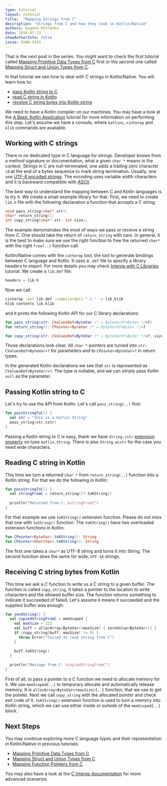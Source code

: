 ```yaml
---
type: tutorial
layout: tutorial
title:  "Mapping Strings from C"
description: "Strings from C and how they look in Kotlin/Native"
authors: Eugene Petrenko 
date: 2018-07-23
showAuthorInfo: false
issue: EVAN-5343
---
```


That is the next post in the series. You might want to check the first tutorial called
[Mapping Primitive Data Types from C](mapping-primitive-data-types-from-c.html) first or the 
second one called [Mapping Struct and Union Types from C](mapping-struct-union-types-from-c.html).

In that tutorial we see how to deal with C strings in Kotlin/Native. 
You will learn how to:
- [pass Kotlin string to C](#passing-kotlin-string-to-c)
- [read C string in Kotlin](#reading-c-string-in-kotlin)
- [receive C string bytes into Kotlin string](#receiving-c-string-bytes-from-kotlin)

We need to have a Kotlin compiler on our machines. 
You may have a look at the
[A Basic Kotlin Application](basic-kotlin-native-app.html#obtaining-the-compiler)
tutorial for more information on performing this step.
Let's assume we have a console, where `kotlinc`, `cinterop` and `klib` commands are available. 

## Working with C strings

There in no dedicated type in C language for strings. Developer knows from a method 
signature or documentation, what a given `char *` means in the context. Strings in C are null-terminated, 
one adds a trailing zero character `\0` at the end of a bytes sequence to mark string termination.
Usually, one use [UTF-8 encoded strings](https://en.wikipedia.org/wiki/UTF-8). The encoding uses
variable width characters and it is backward compatible with [ASCII](https://en.wikipedia.org/wiki/ASCII).

The best way to understand the mapping between C and Kotlin languages is to try it. We create
a small example library for that. First, we need to create `lib.h` file with the following
declaration a function that accepts a C string:

```c
void pass_string(char* str);
char* return_string();
int copy_string(char* str, int size);
```  

The example demonstrates the most of ways we pass or receive a string from C. One should
take the return of `return_string` with care. In general, it is the best to make sure we
use the right function to free the returned `char*` with the right `free(..)` function call.

Kotlin/Native comes with the `cinterop` tool, the tool to generate bindings between 
C language and Kotlin. It uses a `.def` file to specify a library headers to import. For more details
you may check [Interop with C Libraries](interop-with-c.html) tutorial.
We create a `lib.def` file:

```c 
headers = lib.h
``` 

Now we call:  
```bash
cinterop -def lib.def -compilerOpts "-I." -o lib.klib
klib contents lib.klib
```
and it prints the following Kotlin API for our C library declarations:

```kotlin
fun pass_string(str: CValuesRef<ByteVar /* = ByteVarOf<Byte> */>?)
fun return_string(): CPointer<ByteVar /* = ByteVarOf<Byte> */>?

fun copy_string(str: CValuesRef<ByteVar /* = ByteVarOf<Byte> */>?, size: Int): Int
```

Those declarations look clear. All `char *` pointers are turned into `str: CValuesRef<ByteVar>?` for
parameters and to `CPointer<ByteVar>?` in return types.

In the generated Kotlin declarations we see that `str` is represented as `CValuesRef<ByteVar/>?`. The type
is nullable, and we can simply pass Kotlin `null` as the parameter. 

## Passing Kotlin string to C

Let's try to use the API from Kotlin. Let's call `pass_string(..)` first:
```kotlin
fun passStringToC() {
  val str = "this is a Kotlin String"
  pass_string(str.cstr)
}
```

Passing a Kotlin string to C is easy, thank we have `String.cstr` 
[extension property](../reference/extensions.html#extension-properties)
on type `kotlin.String`. There is also `String.wcstr` for the case you
need wide characters.


## Reading C string in Kotlin

This time we turn a returned `char *` from `return_string(..)` function into
a Kotlin string. For that we do the following in Kotlin:

```kotlin
fun passStringToC() {
  val stringFromC = return_string()?.toKString()
  
  println("Returned from C: $stringFromC")
}
``` 

For that example we use `toKString()` extension function. Please do not miss that one with
`toString()` function. The `toKString()` have two overloaded extension functions in Kotlin:

```kotlin
fun CPointer<ByteVar>.toKString(): String
fun CPointer<ShortVar>.toKString(): String
```

The first one takes a `char*` as UTF-8 string and turns it into String.
The second function does the same for wide, `UTF-16` strings.


## Receiving C string bytes from Kotlin

This time we ask a C function to write us a C string to a given buffer. The function
is called `copy_string`. It takes a pointer to the location to write characters and 
the allowed buffer size. The function returns something to indicate it succeeded of failed.
Let's assume `0` means it succeeded and the supplied buffer was enough:

```kotlin
fun sendString() {
  val copiedStringFromC = memScoped {
    val maxSize = 222
    val buff = allocArray<ByteVar>(maxSize) { zeroValue<ByteVar>() }
    if (copy_string(buff, maxSize) != 0) {
      throw Error("Failed to read string from C")
    }

    buff.toKString()
  }
  
  println("Message from C: $copiedStringFromC")
}

``` 

First of all, to pass a pointer to a C function we need to allocate memory for it. We use `memScoped{..}`
to temporary allocate and automatically release memory. It is `allocArray<ByteVar>(maxSize){..}` function, 
that we use to get the pointer. Next we call `copy_string` with the allocated pointer and check exit code of it.
`toKString()` extension function is used to turn a memory into Kotlin string, which we can use either inside
or outside of the `memScoped{..}` block.

## Next Steps

You may continue exploring more C language types and their representation in Kotlin/Native
in previous tutorials:
- [Mapping Primitive Data Types from C](mapping-primitive-data-types-from-c.html)
- [Mapping Struct and Union Types from C](mapping-struct-union-types-from-c.html)
- [Mapping Function Pointers from C](mapping-function-pointers-from-c.html)

You may also have a look at the [C Interop documentation](https://github.com/JetBrains/kotlin-native/blob/master/INTEROP.md)
for more advanced scenarios.

